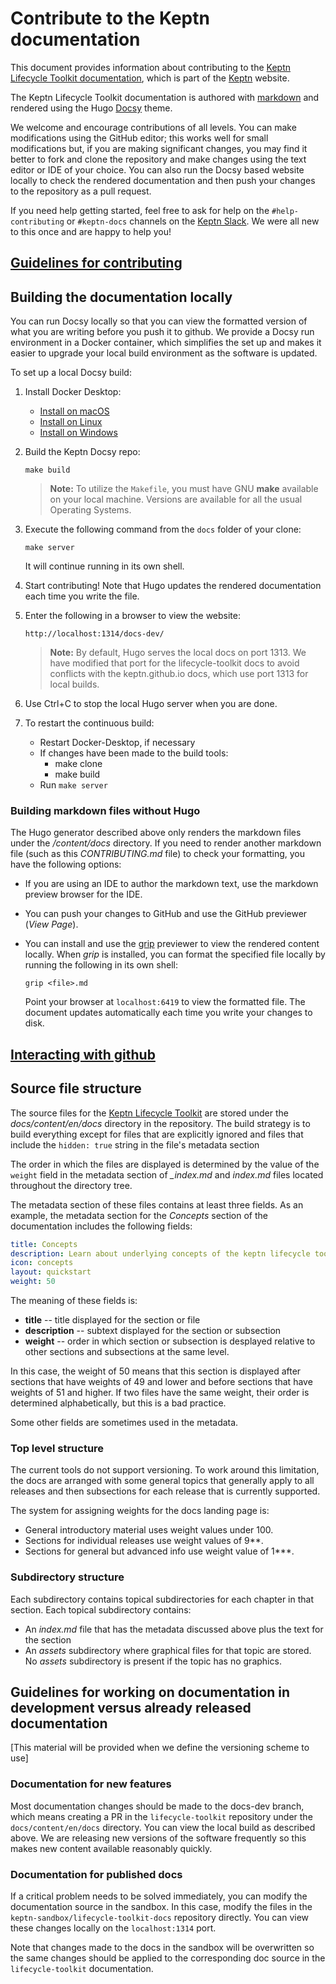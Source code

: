 # Contribute to the Keptn documentation

This document provides information about contributing to
the [Keptn Lifecycle Toolkit documentation](https://lifecycle.keptn.sh/docs/),
which is part of the [Keptn](https://keptn.sh) website.

The Keptn Lifecycle Toolkit documentation is authored with
[markdown](https://www.markdownguide.org/basic-syntax/)
and rendered using the Hugo
[Docsy](https://www.docsy.dev/) theme.

We welcome and encourage contributions of all levels.
You can make modifications using the GitHub editor;
this works well for small modifications but,
if you are making significant changes,
you may find it better to fork and clone the repository
and make changes using the text editor or IDE of your choice.
You can also run the Docsy based website locally
to check the rendered documentation
and then push your changes to the repository as a pull request.

If you need help getting started,
feel free to ask for help on the `#help-contributing` or `#keptn-docs` channels on the [Keptn Slack](https://keptn.sh/community/#slack).
We were all new to this once and are happy to help you!

## [Guidelines for contributing](https://github.com/keptn/lifecycle-toolkit/tree/main/docs/content/en/docs/guidelines-for-contributing.md)

## Building the documentation locally

You can run Docsy locally so that you can view the formatted version
of what you are writing before you push it to github.
We provide a Docsy run environment in a Docker container,
which simplifies the set up
and makes it easier to upgrade your local build environment
as the software is updated.

To set up a local Docsy build:

1. Install Docker Desktop:

   * [Install on macOS](https://docs.docker.com/desktop/install/mac-install/)
   * [Install on Linux](https://docs.docker.com/desktop/install/linux-install/)
   * [Install on Windows](https://docs.docker.com/desktop/install/windows-install/)

1. Build the Keptn Docsy repo:

   ```console
   make build
   ```

   > **Note:**
   To utilize the `Makefile`, you must have GNU **make**
   available on your local machine.
   Versions are available for all the usual Operating Systems.

1. Execute the following command from the `docs` folder of your clone:

   ```console
   make server
   ```

   It will continue running in its own shell.

1. Start contributing!
Note that Hugo updates the rendered documentation each time you write the file.

1. Enter the following in a browser to view the website:

    `http://localhost:1314/docs-dev/`

   > **Note:**
   By default, Hugo serves the local docs on port 1313.
   We have modified that port for the lifecycle-toolkit docs
   to avoid conflicts with the keptn.github.io docs, which use
   port 1313 for local builds.

1. Use Ctrl+C to stop the local Hugo server when you are done.

1. To restart the continuous build:

   * Restart Docker-Desktop, if necessary
   * If changes have been made to the build tools:
     * make clone
     * make build
   * Run `make server`

### Building markdown files without Hugo

The Hugo generator described above only renders
the markdown files under the */content/docs* directory.
If you need to render another markdown file
(such as this *CONTRIBUTING.md* file)
to check your formatting, you have the following options:

* If you are using an IDE to author the markdown text,
     use the markdown preview browser for the IDE.
* You can push your changes to GitHub
     and use the GitHub previewer (*View Page*).
* You can install and use the
     [grip](https://github.com/joeyespo/grip/blob/master/README.md) previewer
     to view the rendered content locally.
     When *grip* is installed,
     you can format the specified file locally
     by running the following in its own shell:

     ```console
     grip <file>.md
     ```

     Point your browser at `localhost:6419` to view the formatted file.
     The document updates automatically
     each time you write your changes to disk.

## [Interacting with github](https://github.com/keptn/lifecycle-toolkit/tree/main/docs/content/en/docs/interacting-with-github.md)

## Source file structure

The source files for the [Keptn Lifecycle Toolkit](https://lifecycle.keptn.sh/docs) are stored under
the *docs/content/en/docs* directory in the repository.
The build strategy is to build everything except for files that are explicitly ignored
and files that include the `hidden: true` string in the file's metadata section

The order in which the files are displayed is determined by the value of the `weight` field
in the metadata section of *_index.md* and *index.md* files located throughout the directory tree.

The metadata section of these files contains at least three fields.
As an example, the metadata section for the *Concepts* section of the documentation includes the following fields:

```yaml
title: Concepts
description: Learn about underlying concepts of the keptn lifecycle toolkit.
icon: concepts
layout: quickstart
weight: 50
```

The meaning of these fields is:

* **title** -- title displayed for the section or file
* **description** -- subtext displayed for the section or subsection
* **weight** -- order in which section or subsection is desplayed relative to other sections and
   subsections at the same level.

In this case, the weight of 50 means that this section is displayed
after sections that have weights of 49 and lower
and before sections that have weights of 51 and higher.
If two files have the same weight,
their order is determined alphabetically,
but this is a bad practice.

Some other fields are sometimes used in the metadata.

### Top level structure

The current tools do not support versioning.
To work around this limitation, the docs are arranged with some general topics that generally apply to all releases and
then subsections for each release that is currently supported.

The system for assigning weights for the docs landing page is:

* General introductory material uses weight values under 100.
* Sections for individual releases use weight values of 9**.
* Sections for general but advanced info use weight value of 1***.

### Subdirectory structure

Each subdirectory contains topical subdirectories for each chapter in that section.
Each topical subdirectory contains:

* An *index.md* file that has the metadata discussed above plus the text for the section
* An *assets* subdirectory where graphical files for that topic are stored.
No *assets* subdirectory is present if the topic has no graphics.

## Guidelines for working on documentation in development versus already released documentation

[This material will be provided when we define the versioning scheme to use]

### Documentation for new features

Most documentation changes should be made to the docs-dev branch,
which means creating a PR in the `lifecycle-toolkit` repository
under the `docs/content/en/docs` directory.
You can view the local build as described above.
We are releasing new versions of the software frequently
so this makes new content available reasonably quickly.

### Documentation for published docs

If a critical problem needs to be solved immediately,
you can modify the documentation source in the sandbox.
In this case, modify the files in the
`keptn-sandbox/lifecycle-toolkit-docs` repository directly.
You can view these changes locally on the `localhost:1314` port.

Note that changes made to the docs in the sandbox
will be overwritten so the same changes should be applied
to the corresponding doc source in the `lifecycle-toolkit` documentation.
